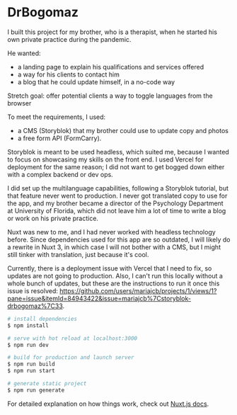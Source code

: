 # DrBogomaz

I built this project for my brother, who is a therapist, when he started his own private practice during the pandemic. 

He wanted:
- a landing page to explain his qualifications and services offered
- a way for his clients to contact him
- a blog that he could update himself, in a no-code way

Stretch goal: offer potential clients a way to toggle languages from the browser

To meet the requirements, I used:
- a CMS (Storyblok) that my brother could use to update copy and photos
- a free form API (FormCarry).

Storyblok is meant to be used headless, which suited me, because I wanted to focus on showcasing my skills on the front end. I used Vercel for deployment for the same reason; I did not want to get bogged down either with a complex backend or dev ops.

I did set up the multilanguage capabilities, following a Storyblok tutorial, but that feature never went to production. I never got translated copy to use for the app, and my brother became a director of the Psychology Department at University of Florida, which did not leave him a lot of time to write a blog or work on his private practice.

Nuxt was new to me, and I had never worked with headless technology before. Since dependencies used for this app are so outdated, I will likely do a rewrite in Nuxt 3, in which case I will not bother with a CMS, but I might still tinker with translation, just because it's cool.

Currently, there is a deployment issue with Vercel that I need to fix, so updates are not going to production. Also, I can't run this locally without a whole bunch of updates, but these are the instructions to run it once this issue is resolved: https://github.com/users/mariajcb/projects/1/views/1?pane=issue&itemId=84943422&issue=mariajcb%7Cstoryblok-drbogomaz%7C33.

```bash
# install dependencies
$ npm install

# serve with hot reload at localhost:3000
$ npm run dev

# build for production and launch server
$ npm run build
$ npm run start

# generate static project
$ npm run generate
```

For detailed explanation on how things work, check out [Nuxt.js docs](https://nuxtjs.org).
